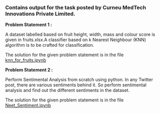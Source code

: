 ### Contains output for the task posted by Curneu MedTech Innovations Private Limited.

**Problem Statement 1 :**
  
   A dataset labelled based on fruit height, width, mass and colour score is given in fruits.xlsx.A classifier based on k Nearest Neighbour (KNN) algorithm is to be crafted for classification.
  
  The solution for the given problem statement is in the file [knn_for_fruits.ipynb](https://github.com/Rashmikka/Task-Curneu-/blob/main/knn_for_fruits.ipynb)
  
  
**Problem Statement 2 :**
  
   Perform Sentimental Analysis from scratch using python. In any Twitter post, there are various sentiments behind it. So perform sentimental analysis and find out the different sentiments in the dataset.
  
  The solution for the given problem statement is in the file [Neet_Sentiment.ipynb](https://github.com/Rashmikka/Task-Curneu-/blob/main/Neet_Sentiment.ipynb)

